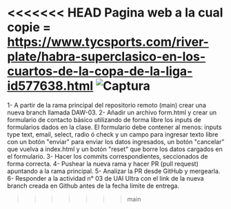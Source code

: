 <<<<<<< HEAD
Pagina web a la cual copie =
https://www.tycsports.com/river-plate/habra-superclasico-en-los-cuartos-de-la-copa-de-la-liga-id577638.html
![Captura](https://github.com/EzeZari/DyA_Web/assets/103504490/2ce3f5da-ec23-458a-a769-47fa69491be7)
=======
1- A partir de la rama principal del repositorio remoto (main) crear una nueva branch llamada DAW-03.
2- Añadir un archivo form.html y crear un formulario de contacto básico utilizando de forma libre los inputs de formularios dados en la clase. El formulario debe contener al menos: inputs type text, email, select, radio ó check y un campo para ingresar texto libre con un botón "enviar" para enviar los datos ingresados, un botón "cancelar" que vuelva a index.html y un botón "reset" que borre los datos cargados en el formulario. 
3- Hacer los commits correspondientes, seccionados de forma correcta.
4- Pushear la nueva rama y hacer PR (pull request) apuntando a la rama principal.
5- Analizar la PR desde GitHub y mergearla.
6- Responder a la actividad n° 03 de UAI Ultra con el link de la nueva branch creada en Github antes de la fecha límite de entrega.

>>>>>>> main
